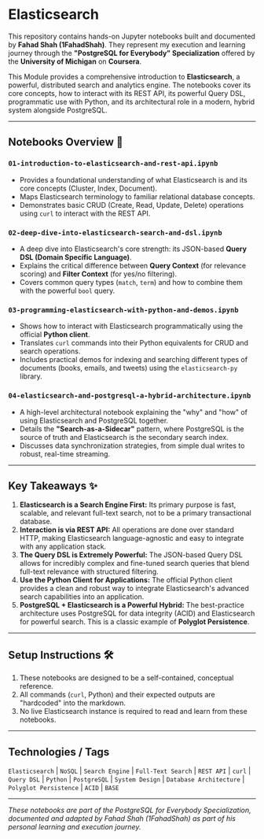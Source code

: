 # Elasticsearch

This repository contains hands-on Jupyter notebooks built and documented by **Fahad Shah (1FahadShah)**. They represent my execution and learning journey through the **"PostgreSQL for Everybody" Specialization** offered by the **University of Michigan** on **Coursera**.

This Module provides a comprehensive introduction to **Elasticsearch**, a powerful, distributed search and analytics engine. The notebooks cover its core concepts, how to interact with its REST API, its powerful Query DSL, programmatic use with Python, and its architectural role in a modern, hybrid system alongside PostgreSQL.

---

## Notebooks Overview 📓

### `01-introduction-to-elasticsearch-and-rest-api.ipynb`
- Provides a foundational understanding of what Elasticsearch is and its core concepts (Cluster, Index, Document).
- Maps Elasticsearch terminology to familiar relational database concepts.
- Demonstrates basic CRUD (Create, Read, Update, Delete) operations using `curl` to interact with the REST API.

### `02-deep-dive-into-elasticsearch-search-and-dsl.ipynb`
- A deep dive into Elasticsearch's core strength: its JSON-based **Query DSL (Domain Specific Language)**.
- Explains the critical difference between **Query Context** (for relevance scoring) and **Filter Context** (for yes/no filtering).
- Covers common query types (`match`, `term`) and how to combine them with the powerful `bool` query.

### `03-programming-elasticsearch-with-python-and-demos.ipynb`
- Shows how to interact with Elasticsearch programmatically using the official **Python client**.
- Translates `curl` commands into their Python equivalents for CRUD and search operations.
- Includes practical demos for indexing and searching different types of documents (books, emails, and tweets) using the `elasticsearch-py` library.

### `04-elasticsearch-and-postgresql-a-hybrid-architecture.ipynb`
- A high-level architectural notebook explaining the "why" and "how" of using Elasticsearch and PostgreSQL together.
- Details the **"Search-as-a-Sidecar"** pattern, where PostgreSQL is the source of truth and Elasticsearch is the secondary search index.
- Discusses data synchronization strategies, from simple dual writes to robust, real-time streaming.

---

## Key Takeaways ✨

1.  **Elasticsearch is a Search Engine First:** Its primary purpose is fast, scalable, and relevant full-text search, not to be a primary transactional database.
2.  **Interaction is via REST API:** All operations are done over standard HTTP, making Elasticsearch language-agnostic and easy to integrate with any application stack.
3.  **The Query DSL is Extremely Powerful:** The JSON-based Query DSL allows for incredibly complex and fine-tuned search queries that blend full-text relevance with structured filtering.
4.  **Use the Python Client for Applications:** The official Python client provides a clean and robust way to integrate Elasticsearch's advanced search capabilities into an application.
5.  **PostgreSQL + Elasticsearch is a Powerful Hybrid:** The best-practice architecture uses PostgreSQL for data integrity (ACID) and Elasticsearch for powerful search. This is a classic example of **Polyglot Persistence**.

---

## Setup Instructions 🛠️

1.  These notebooks are designed to be a self-contained, conceptual reference.
2.  All commands (`curl`, Python) and their expected outputs are "hardcoded" into the markdown.
3.  No live Elasticsearch instance is required to read and learn from these notebooks.

---

## Technologies / Tags

`Elasticsearch` | `NoSQL` | `Search Engine` | `Full-Text Search` | `REST API` | `curl` | `Query DSL` | `Python` | `PostgreSQL` | `System Design` | `Database Architecture` | `Polyglot Persistence` | `ACID` | `BASE`

---

*These notebooks are part of the PostgreSQL for Everybody Specialization, documented and adapted by Fahad Shah (1FahadShah) as part of his personal learning and execution journey.* 
